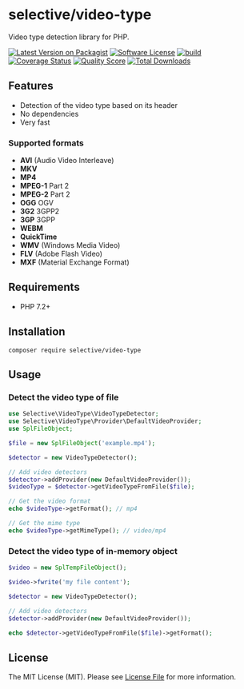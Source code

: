 # selective/video-type

Video type detection library for PHP.

[![Latest Version on Packagist](https://img.shields.io/github/release/selective-php/video-type.svg?style=flat-square)](https://packagist.org/packages/selective/video-type)
[![Software License](https://img.shields.io/badge/license-MIT-brightgreen.svg?style=flat-square)](LICENSE.md)
[![build](https://github.com/selective-php/video-type/workflows/build/badge.svg)](https://github.com/selective-php/video-type/actions)
[![Coverage Status](https://img.shields.io/scrutinizer/coverage/g/selective-php/video-type.svg?style=flat-square)](https://scrutinizer-ci.com/g/selective-php/video-type/code-structure)
[![Quality Score](https://img.shields.io/scrutinizer/quality/g/selective-php/video-type.svg?style=flat-square)](https://scrutinizer-ci.com/g/selective-php/video-type/?branch=master)
[![Total Downloads](https://img.shields.io/packagist/dt/selective/video-type.svg?style=flat-square)](https://packagist.org/packages/selective/video-type/stats)


## Features

* Detection of the video type based on its header
* No dependencies
* Very fast

### Supported formats

* **AVI** (Audio Video Interleave)
* **MKV**
* **MP4**
* **MPEG-1** Part 2
* **MPEG-2** Part 2
* **OGG** OGV
* **3G2** 3GPP2
* **3GP** 3GPP
* **WEBM**
* **QuickTime**
* **WMV** (Windows Media Video)
* **FLV** (Adobe Flash Video)
* **MXF** (Material Exchange Format)

## Requirements

* PHP 7.2+

## Installation

```
composer require selective/video-type
```

## Usage

### Detect the video type of file

```php
use Selective\VideoType\VideoTypeDetector;
use Selective\VideoType\Provider\DefaultVideoProvider;
use SplFileObject;

$file = new SplFileObject('example.mp4');

$detector = new VideoTypeDetector();

// Add video detectors
$detector->addProvider(new DefaultVideoProvider());
$videoType = $detector->getVideoTypeFromFile($file);

// Get the video format
echo $videoType->getFormat(); // mp4

// Get the mime type
echo $videoType->getMimeType(); // video/mp4
```

### Detect the video type of in-memory object

```php
$video = new SplTempFileObject();

$video->fwrite('my file content');

$detector = new VideoTypeDetector();

// Add video detectors
$detector->addProvider(new DefaultVideoProvider());

echo $detector->getVideoTypeFromFile($file)->getFormat();
```

## License

The MIT License (MIT). Please see [License File](LICENSE) for more information.
